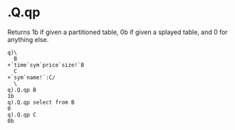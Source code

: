 .Q.qp
=====

Returns 1b if given a partitioned table, 0b if given a splayed table, and 0 for anything else.

    q)\
      B
    +`time`sym`price`size!`B
      C
    +`sym`name!`:C/
      \
    q).Q.qp B
    1b
    q).Q.qp select from B
    0
    q).Q.qp C
    0b
